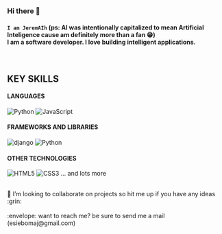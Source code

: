 ### Hi there 👋

#### `I am JeremAIh` (ps: <b>AI</b> was intentionally capitalized to mean Artificial Inteligence cause am definitely more than a fan :grin:) <br>I am a software developer. I love building intelligent applications.
<br>

## KEY SKILLS

#### LANGUAGES
![Python](https://img.shields.io/badge/-Python-%233776AB?style=flat-square&logo=Python&logoColor=ffffff)
![JavaScript](https://img.shields.io/badge/-JavaScript-%23F7DF1C?style=flat-square&logo=javascript&logoColor=000000&labelColor=%23F7DF1C&color=%23FFCE5A)
#### FRAMEWORKS AND LIBRARIES
![django](https://img.shields.io/badge/-django-%233776AB?style=flat-square&logo=django&logoColor=ffffff)
![Python](https://img.shields.io/badge/-react-%233776AB?style=flat-square&logo=react&logoColor=ffffff)
#### OTHER TECHNOLOGIES
![HTML5](https://img.shields.io/badge/-HTML5-%23E44D27?style=flat-square&logo=html5&logoColor=ffffff)
![CSS3](https://img.shields.io/badge/-CSS3-%231572B6?style=flat-square&logo=css3)
... and lots more

<br>
👯 I’m looking to collaborate on projects so hit me up if you have any ideas :grin:
<br>
<br>
:envelope: want to reach me? be sure to send me a mail (esiebomaj@gmail.com)
<!--
**esiebomaj/esiebomaj** is a ✨ _special_ ✨ repository because its `README.md` (this file) appears on your GitHub profile.

Here are some ideas to get you started:

- 🔭 I’m currently working on ...
- 🌱 I’m currently learning ...
- 👯 I’m looking to collaborate on ...
- 🤔 I’m looking for help with ...
- 💬 Ask me about ...
- 📫 How to reach me: ...
- 😄 Pronouns: ...
- ⚡ Fun fact: ...
-->

